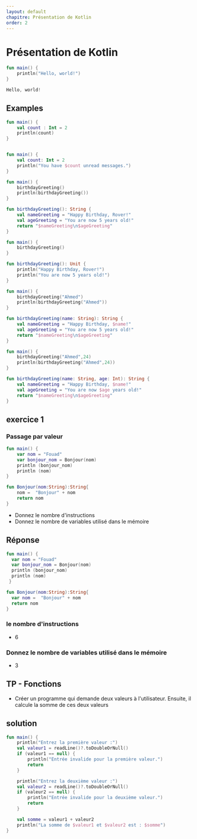 ```yaml
---
layout: default
chapitre: Présentation de Kotlin
order: 2
---
```


# Présentation de Kotlin

```kotlin
fun main() {
    println("Hello, world!")
}
```
```kotlin
Hello, world!
```
<!-- new slide -->

## Examples

```kotlin
fun main() {
    val count : Int = 2
    println(count)
}
```
```kotlin

fun main() {
    val count: Int = 2
    println("You have $count unread messages.")
}

```
```kotlin
fun main() {
    birthdayGreeting()
    println(birthdayGreeting())
}
```
```kotlin
fun birthdayGreeting(): String {
    val nameGreeting = "Happy Birthday, Rover!"
    val ageGreeting = "You are now 5 years old!"
    return "$nameGreeting\n$ageGreeting"
}
```
```kotlin
fun main() {
    birthdayGreeting()
}
```
```kotlin
fun birthdayGreeting(): Unit {
    println("Happy Birthday, Rover!")
    println("You are now 5 years old!")
}
```
```kotlin
fun main() {
    birthdayGreeting("Ahmed")
    println(birthdayGreeting("Ahmed"))
}
```
```kotlin
fun birthdayGreeting(name: String): String {
    val nameGreeting = "Happy Birthday, $name!"
    val ageGreeting = "You are now 5 years old!"
    return "$nameGreeting\n$ageGreeting"
}
```
```kotlin
fun main() {
    birthdayGreeting("Ahmed",24)
    println(birthdayGreeting("Ahmed",24))
}
```
```kotlin
fun birthdayGreeting(name: String, age: Int): String {
    val nameGreeting = "Happy Birthday, $name!"
    val ageGreeting = "You are now $age years old!"
    return "$nameGreeting\n$ageGreeting"
}
```
## exercice 1 
### Passage par valeur 
```kotlin 
fun main() {
    var nom = "Fouad"
    var bonjour_nom = Bonjour(nom)
    println (bonjour_nom)
    println (nom)
}

fun Bonjour(nom:String):String{
    nom =  "Bonjour" + nom
    return nom
}
```
- Donnez le nombre d'instructions 
- Donnez le nombre de variables utilisé dans le mémoire 


## Réponse 
```kotlin
fun main() {
  var nom = "Fouad"
  var bonjour_nom = Bonjour(nom)
  println (bonjour_nom)
  println (nom)
 }

fun Bonjour(nom:String):String{
  var nom =  "Bonjour" + nom
  return nom
}
```
### le nombre d'instructions 
  - 6 
### Donnez le nombre de variables utilisé dans le mémoire
  - 3


## TP - Fonctions
- Créer un programme qui demande deux valeurs à l'utilisateur. Ensuite, il calcule la somme de ces deux valeurs
## solution 
```kotlin 
fun main() {
    println("Entrez la première valeur :")
    val valeur1 = readLine()?.toDoubleOrNull()
    if (valeur1 == null) {
        println("Entrée invalide pour la première valeur.")
        return
    }

    println("Entrez la deuxième valeur :")
    val valeur2 = readLine()?.toDoubleOrNull()
    if (valeur2 == null) {
        println("Entrée invalide pour la deuxième valeur.")
        return
    }

    val somme = valeur1 + valeur2
    println("La somme de $valeur1 et $valeur2 est : $somme")
}


```